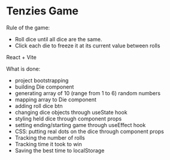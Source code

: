 # Tenzies Game

Rule of the game:

- Roll dice until all dice are the same.
- Click each die to freeze it at its current value between rolls

React + Vite

What is done:

- project bootstrapping
- building Die component
- generating array of 10 (range from 1 to 6) random numbers
- mapping array to Die component
- adding roll dice btn
- changing dice objects through useState hook
- styling held dice through component props
- setting ending/starting game through useEffect hook
- CSS: putting real dots on the dice through component props
- Tracking the number of rolls
- Tracking time it took to win
- Saving the best time to localStorage
